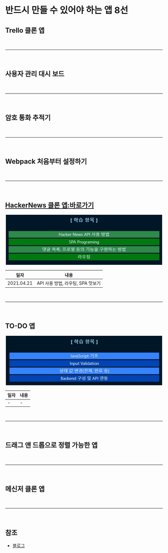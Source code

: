 # 반드시 만들 수 있어야 하는 앱 8선
## Trello 클론 앱

<br>
<hr>
<br>

## 사용자 관리 대시 보드

<br>
<hr>
<br>

## 암호 통화 추적기

<br>
<hr>
<br>

## Webpack 처음부터 설정하기

<br>
<hr>
<br>

## [HackerNews 클론 앱:바로가기](https://sis-hacker-news.netlify.app/news)
<div align=center>
<!-- 학습 항목 -->
<img src="./img/01.jpg" width=500>
<!-- 학습 이력 테이블 -->
<table>
    <thead>
        <th>일자</th>
        <th>내용</th>
    </thead>
    <tbody>
        <td>2021.04.21</td>
        <td>API 사용 방법, 라우팅, SPA 맛보기</td>
    </tbody>
</table>
</div>

<br>
<hr>
<br>

## TO-DO 앱
<div align=center>

<!-- 학습 항목 -->
<img src="./img/02.jpg" width=500>
<!-- 학습 이력 테이블 -->
<table>
    <thead>
        <th>일자</th>
        <th>내용</th>
    </thead>
    <tbody>
        <td>-</td>
        <td>-</td>
    </tbody>
</table>
</div>

<br>
<hr>
<br>

## 드래그 앤 드롭으로 정렬 가능한 앱

<br>
<hr>
<br>

## 메신저 클론 앱

<br>
<hr>
<br>

## 참조
- [블로그](https://tagilog.tistory.com/579)
